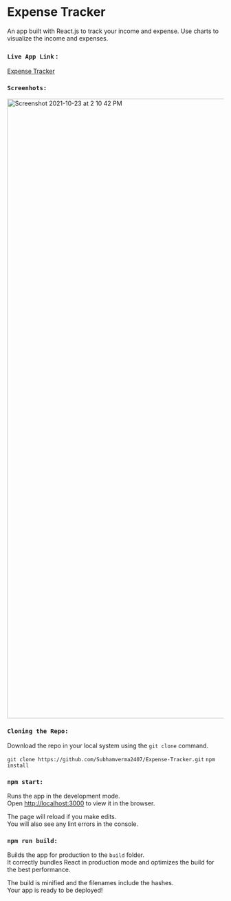 # Expense Tracker

An app built with React.js to track your income and expense. Use charts to visualize the income and expenses.

### `Live App Link` :

[Expense Tracker](https://expensetrackerapp1.netlify.app/)

### `Screenhots:`

<img width="1440" alt="Screenshot 2021-10-23 at 2 10 42 PM" src="https://user-images.githubusercontent.com/26406370/138549647-530adae4-ba6d-4fcd-88f9-e813a701f67a.png">


### `Cloning the Repo:`

Download the repo in your local system using the `git clone` command.

`git clone https://github.com/Subhamverma2407/Expense-Tracker.git`
`npm install`

### `npm start:`

Runs the app in the development mode.\
Open [http://localhost:3000](http://localhost:3000) to view it in the browser.

The page will reload if you make edits.\
You will also see any lint errors in the console.

### `npm run build:`

Builds the app for production to the `build` folder.\
It correctly bundles React in production mode and optimizes the build for the best performance.

The build is minified and the filenames include the hashes.\
Your app is ready to be deployed!
